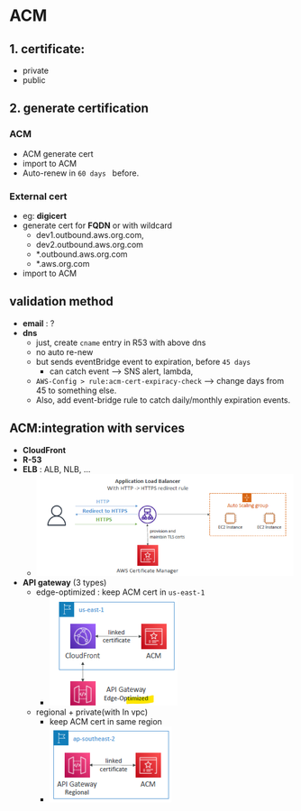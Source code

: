 # ACM

## 1. certificate:
- private
- public 

## 2. generate certification
### ACM
- ACM generate cert
- import to ACM
- Auto-renew in `60 days ` before.
  
### External cert 
- eg: **digicert**
- generate cert for **FQDN** or with wildcard
  - dev1.outbound.aws.org.com,  
  - dev2.outbound.aws.org.com
  - *.outbound.aws.org.com
  - *.aws.org.com
- import to ACM

## validation method
- **email** : ?
- **dns** 
  - just, create `cname` entry in R53 with above dns
  - no auto re-new
  - but sends eventBridge event to expiration, before `45 days`
    - can catch event --> SNS alert, lambda, 
  - `AWS-Config > rule:acm-cert-expiracy-check` --> change days from 45 to something else.
  - Also, add event-bridge rule to catch daily/monthly expiration events.

## ACM:integration with services    
- **CloudFront** 
- **R-53**
- **ELB** : ALB, NLB, ... 
  - ![img_2.png](../99_img/security/acm/img_2.png)
- **API gateway** (3 types)
  - edge-optimized : keep ACM cert in `us-east-1`
    - ![img_3.png](../99_img/security/acm/img_3.png)
  - regional +  private(with In vpc) 
    - keep ACM cert in same region
    - ![img_4.png](../99_img/security/acm/img_4.png)




